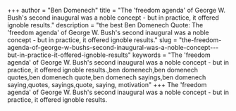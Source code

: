 +++
author = "Ben Domenech"
title = "The 'freedom agenda' of George W. Bush's second inaugural was a noble concept - but in practice, it offered ignoble results."
description = "the best Ben Domenech Quote: The 'freedom agenda' of George W. Bush's second inaugural was a noble concept - but in practice, it offered ignoble results."
slug = "the-freedom-agenda-of-george-w-bushs-second-inaugural-was-a-noble-concept---but-in-practice-it-offered-ignoble-results"
keywords = "The 'freedom agenda' of George W. Bush's second inaugural was a noble concept - but in practice, it offered ignoble results.,ben domenech,ben domenech quotes,ben domenech quote,ben domenech sayings,ben domenech saying,quotes, sayings,quote, saying, motivation"
+++
The 'freedom agenda' of George W. Bush's second inaugural was a noble concept - but in practice, it offered ignoble results.
